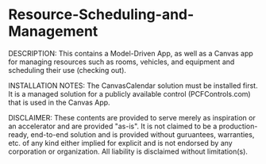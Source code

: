# Resource-Scheduling-and-Management
DESCRIPTION: This contains a Model-Driven App, as well as a Canvas app for managing resources such as rooms, vehicles, and equipment and scheduling their use (checking out).

INSTALLATION NOTES: The CanvasCalendar solution must be installed first. It is a managed solution for a publicly available control (PCFControls.com) that is used in the Canvas App.

DISCLAIMER: These contents are provided to serve merely as inspiration or an accelerator and are provided "as-is". It is not claimed to be a production-ready, end-to-end solution and is provided without guruantees, warranties, etc. of any kind either implied for explicit and is not endorsed by any corporation or organization. All liability is disclaimed without limitation(s).
